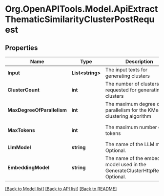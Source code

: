 # Org.OpenAPITools.Model.ApiExtractThematicSimilarityClusterPostRequest

## Properties

Name | Type | Description | Notes
------------ | ------------- | ------------- | -------------
**Input** | **List&lt;string&gt;** | The input texts for generating clusters | 
**ClusterCount** | **int** | The number of clusters requested for generating clusters | 
**MaxDegreeOfParallelism** | **int** | The maximum degree of parallelism for the KMeans clustering algorithm | [optional] [default to 1]
**MaxTokens** | **int** | The maximum number of tokens | [optional] [default to 10]
**LlmModel** | **string** | The name of the LLM model. Optional. | [optional] 
**EmbeddingModel** | **string** | The name of the embedding model used in the GenerateClusterHttpRequest. Optional. | [optional] 

[[Back to Model list]](../README.md#documentation-for-models) [[Back to API list]](../README.md#documentation-for-api-endpoints) [[Back to README]](../README.md)

